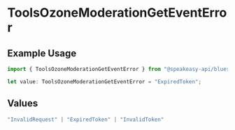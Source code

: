 # ToolsOzoneModerationGetEventError

## Example Usage

```typescript
import { ToolsOzoneModerationGetEventError } from "@speakeasy-api/bluesky/models/errors";

let value: ToolsOzoneModerationGetEventError = "ExpiredToken";
```

## Values

```typescript
"InvalidRequest" | "ExpiredToken" | "InvalidToken"
```